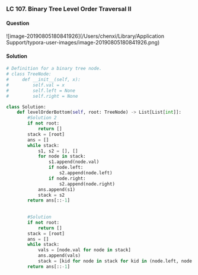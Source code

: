 ### LC 107. Binary Tree Level Order Traversal II

#### Question

![image-20190805180841926](/Users/chenxi/Library/Application Support/typora-user-images/image-20190805180841926.png)



#### Solution

```python
# Definition for a binary tree node.
# class TreeNode:
#     def __init__(self, x):
#         self.val = x
#         self.left = None
#         self.right = None

class Solution:
    def levelOrderBottom(self, root: TreeNode) -> List[List[int]]:
        #Solution 2
        if not root:
            return []
        stack = [root]
        ans = []
        while stack:
            s1, s2 = [], []
            for node in stack:
                s1.append(node.val)
                if node.left:
                    s2.append(node.left)
                if node.right:
                    s2.append(node.right)
            ans.append(s1)
            stack = s2
        return ans[::-1]
        
        
        #Solution
        if not root:
            return []
        stack = [root]
        ans = []
        while stack:
            vals = [node.val for node in stack]
            ans.append(vals)
            stack = [kid for node in stack for kid in (node.left, node.right) if kid]
        return ans[::-1]
```

